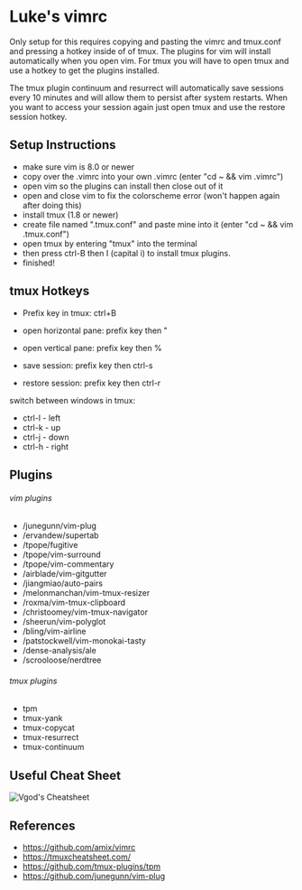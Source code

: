# Luke's vimrc

Only setup for this requires copying and pasting the vimrc and tmux.conf and pressing a hotkey inside of of tmux. The plugins for vim will install automatically when you open vim. For tmux you will have to open tmux and use a hotkey to get the plugins installed. 

The tmux plugin continuum and resurrect will automatically save sessions every 10 minutes and will allow them to persist after system restarts. When you want to access your session again just open tmux and use the restore session hotkey.

## Setup Instructions
- make sure vim is 8.0 or newer
- copy over the .vimrc into your own .vimrc (enter "cd ~ && vim .vimrc")
- open vim so the plugins can install then close out of it
- open and close vim to fix the colorscheme error (won't happen again after doing this)
- install tmux (1.8 or newer)
- create file named ".tmux.conf" and paste mine into it (enter "cd ~ && vim .tmux.conf")
- open tmux by entering "tmux" into the terminal
- then press ctrl-B then I (capital i) to install tmux plugins.
- finished!

## tmux Hotkeys

- Prefix key in tmux: ctrl+B
- open horizontal pane: prefix key then "
- open vertical pane: prefix key then %

- save session: prefix key then ctrl-s
- restore session: prefix key then ctrl-r

switch between windows in tmux:
- ctrl-l - left
- ctrl-k - up
- ctrl-j - down
- ctrl-h - right

## Plugins

###### vim plugins
- /junegunn/vim-plug
- /ervandew/supertab 
- /tpope/fugitive
- /tpope/vim-surround
- /tpope/vim-commentary
- /airblade/vim-gitgutter
- /jiangmiao/auto-pairs
- /melonmanchan/vim-tmux-resizer
- /roxma/vim-tmux-clipboard
- /christoomey/vim-tmux-navigator
- /sheerun/vim-polyglot
- /bling/vim-airline
- /patstockwell/vim-monokai-tasty 
- /dense-analysis/ale
- /scrooloose/nerdtree

###### tmux plugins
- tpm
- tmux-yank
- tmux-copycat
- tmux-resurrect
- tmux-continuum

## Useful Cheat Sheet
![Vgod's Cheatsheet](https://camo.githubusercontent.com/acdb969ba588498a1886b26cbbdd47527030135d/687474703a2f2f70656f706c652e637361696c2e6d69742e6564752f76676f642f76696d2f76696d2d63686561742d73686565742d656e2e706e67)

## References
- https://github.com/amix/vimrc
- https://tmuxcheatsheet.com/
- https://github.com/tmux-plugins/tpm
- https://github.com/junegunn/vim-plug
